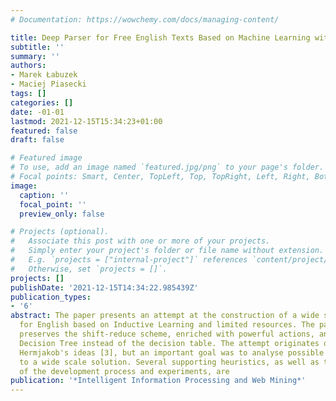 ```yaml
---
# Documentation: https://wowchemy.com/docs/managing-content/

title: Deep Parser for Free English Texts Based on Machine Learning with Limited Resources
subtitle: ''
summary: ''
authors:
- Marek Łabuzek
- Maciej Piasecki
tags: []
categories: []
date: -01-01
lastmod: 2021-12-15T15:34:23+01:00
featured: false
draft: false

# Featured image
# To use, add an image named `featured.jpg/png` to your page's folder.
# Focal points: Smart, Center, TopLeft, Top, TopRight, Left, Right, BottomLeft, Bottom, BottomRight.
image:
  caption: ''
  focal_point: ''
  preview_only: false

# Projects (optional).
#   Associate this post with one or more of your projects.
#   Simply enter your project's folder or file name without extension.
#   E.g. `projects = ["internal-project"]` references `content/project/deep-learning/index.md`.
#   Otherwise, set `projects = []`.
projects: []
publishDate: '2021-12-15T14:34:22.985439Z'
publication_types:
- '6'
abstract: The paper presents an attempt at the construction of a wide scale parser
  for English based on Inductive Learning and limited resources. The parser loosely
  preserves the shift-reduce scheme, enriched with powerful actions, and a compound
  Decision Tree instead of the decision table. The attempt originates directly from
  Hermjakob's ideas [3], but an important goal was to analyse possible extensions
  to a wide scale solution. Several supporting heuristics, as well as the overview
  of the development process and experiments, are
publication: '*Intelligent Information Processing and Web Mining*'
---
```

